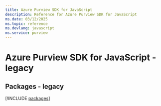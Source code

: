 ```yaml
---
title: Azure Purview SDK for JavaScript
description: Reference for Azure Purview SDK for JavaScript
ms.date: 03/12/2025
ms.topic: reference
ms.devlang: javascript
ms.service: purview
---
```

# Azure Purview SDK for JavaScript - legacy
## Packages - legacy
[!INCLUDE [packages](purview-index.md)]